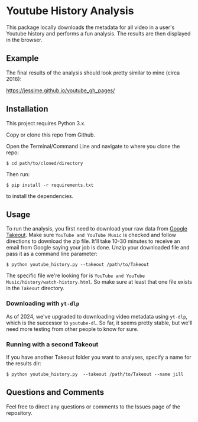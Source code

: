 # Youtube History Analysis

This package locally downloads the metadata for all video in a user's Youtube history and performs a fun analysis. The results are then displayed in the browser.

## Example

The final results of the analysis should look pretty similar to mine (circa 2016):

https://jessime.github.io/youtube_gh_pages/

## Installation

This project requires Python 3.x. 

Copy or clone this repo from Github.

Open the Terminal/Command Line and navigate to where you clone the repo:

    $ cd path/to/cloned/directory

Then run:

    $ pip install -r requirements.txt

to install the dependencies.

## Usage

To run the analysis, you first need to download your raw data from [Google Takeout](https://takeout.google.com/).
Make sure `YouTube and YouTube Music` is checked and follow directions to download the zip file.
It'll take 10-30 minutes to receive an email from Google saying your job is done.
Unzip your downloaded file and pass it as a command line parameter:

    $ python youtube_history.py --takeout /path/to/Takeout
    
The specific file we're looking for is `YouTube and YouTube Music/history/watch-history.html`.
So make sure at least that one file exists in the `Takeout` directory.
    
### Downloading with `yt-dlp`

As of 2024, we've upgraded to downloading video metadata using `yt-dlp`, which is the successor to `youtube-dl`. So far, it seems pretty stable, but we'll need more testing from other people to know for sure. 

### Running with a second Takeout

If you have another Takeout folder you want to analyses, specify a name for the results dir:

    $ python youtube_history.py  --takeout /path/to/Takeout --name jill


## Questions and Comments

Feel free to direct any questions or comments to the Issues page of the repository.

